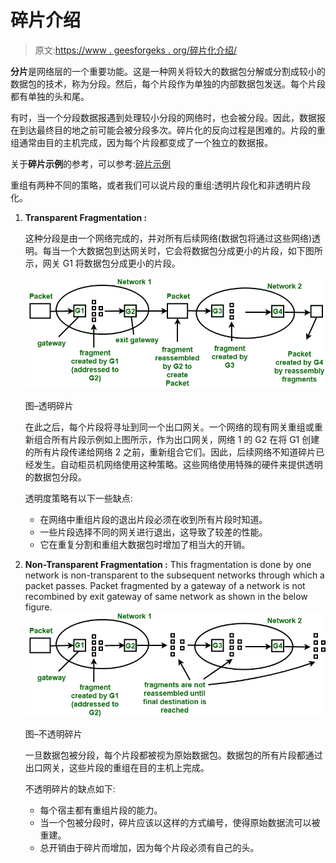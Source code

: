 # 碎片介绍

> 原文:[https://www . geesforgeks . org/碎片化介绍/](https://www.geeksforgeeks.org/introduction-to-fragmentation/)

**分片**是网络层的一个重要功能。这是一种网关将较大的数据包分解或分割成较小的数据包的技术，称为分段。然后，每个片段作为单独的内部数据包发送。每个片段都有单独的头和尾。

有时，当一个分段数据报遇到处理较小分段的网络时，也会被分段。因此，数据报在到达最终目的地之前可能会被分段多次。碎片化的反向过程是困难的。片段的重组通常由目的主机完成，因为每个片段都变成了一个独立的数据报。

关于**碎片示例**的参考，可以参考:[碎片示例](https://www.geeksforgeeks.org/fragmentation-network-layer/)

重组有两种不同的策略，或者我们可以说片段的重组:透明片段化和非透明片段化。

1.  **Transparent Fragmentation :**

    这种分段是由一个网络完成的，并对所有后续网络(数据包将通过这些网络)透明。每当一个大数据包到达网关时，它会将数据包分成更小的片段，如下图所示，网关 G1 将数据包分成更小的片段。

    ![](img/905a167f335b421163f8c6970d5a2b2d.png)

    图–透明碎片

    在此之后，每个片段将寻址到同一个出口网关。一个网络的现有网关重组或重新组合所有片段示例如上图所示，作为出口网关，网络 1 的 G2 在将 G1 创建的所有片段传递给网络 2 之前，重新组合它们。因此，后续网络不知道碎片已经发生。自动柜员机网络使用这种策略。这些网络使用特殊的硬件来提供透明的数据包分段。

    透明度策略有以下一些缺点:

    *   在网络中重组片段的退出片段必须在收到所有片段时知道。
    *   一些片段选择不同的网关进行退出，这导致了较差的性能。
    *   它在重复分割和重组大数据包时增加了相当大的开销。
2.  **Non-Transparent Fragmentation :**
    This fragmentation is done by one network is non-transparent to the subsequent networks through which a packet passes. Packet fragmented by a gateway of a network is not recombined by exit gateway of same network as shown in the below figure.![](img/48a3f45d460986f28836c61236c71b76.png)

    图–不透明碎片

    一旦数据包被分段，每个片段都被视为原始数据包。数据包的所有片段都通过出口网关，这些片段的重组在目的主机上完成。

    不透明碎片的缺点如下:

    *   每个宿主都有重组片段的能力。
    *   当一个包被分段时，碎片应该以这样的方式编号，使得原始数据流可以被重建。
    *   总开销由于碎片而增加，因为每个片段必须有自己的头。